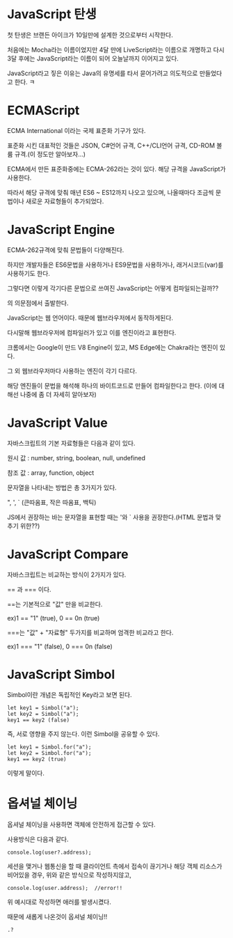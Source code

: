 <h1> JavaScript 탄생</h1>

첫 탄생은 브랜든 아이크가 10일만에 설계한 것으로부터 시작한다. 

처음에는 Mocha라는 이름이었지만 4달 만에 LiveScript라는 이름으로 개명하고 다시 3달 후에는 JavaScript라는 이름이 되어 오늘날까지 이어지고 있다. 

JavaScript라고 짛은 이유는 Java의 유명세를 타서 묻어가려고 의도적으로 만들었다고 한다. ㅋ

<h1> ECMAScript </h1>
ECMA International 이라는 국제 표준화 기구가 있다.

표준화 시킨 대표적인 것들은 JSON, C#언어 규격, C++/CLI언어 규격, CD-ROM 볼륨 규격.(이 정도만 알아보자...)

ECMA에서 만든 표준화중에는 ECMA-262라는 것이 있다. 해당 규격을 JavaScript가 사용한다.

따라서 해당 규격에 맞춰 매년 ES6 ~ ES12까지 나오고 있으며, 나올때마다 조금씩 문법이나 새로운 자료형들이 추가되었다.

<h1>JavaScript Engine</h1>
ECMA-262규격에 맞춰 문법들이 다양해진다.

하지만 개발자들은 ES6문법을 사용하거나 ES9문법을 사용하거나, 래거시코드(var)를 사용하기도 한다.

그렇다면 이렇게 각기다른 문법으로 쓰여진 JavaScript는 어떻게 컴파일되는걸까??

의 의문점에서 출발한다.

JavaScript는 웹 언어이다. 때문에 웹브라우저에서 동작하게된다.

다시말해 웹브라우저에 컴파일러가 있고 이를 엔진이라고 표현한다.

크롬에서는 Google이 만드 V8 Engine이 있고, MS Edge에는 Chakra라는 엔진이 있다.

그 외 웹브라우저마다 사용하는 엔진이 각기 다르다.

해당 엔진들이 문법을 해석해 하나의 바이트코드로 만들어 컴파일한다고 한다. (이에 대해선 나중에 좀 더 자세히 알아보자)

<h1>JavaScript Value</h1>
자바스크립트의 기본 자료형들은 다음과 같이 있다.

원시 값 : number, string, boolean, null, undefined

참조 값 : array, function, object

문자열을 나타내는 방법은 총 3가지가 있다. 

", ', \` (큰따옴표, 작은 따옴표, 백틱)

JS에서 권장하는 바는 문자열을 표현할 때는 '와 \` 사용을 권장한다.(HTML 문법과 맞추기 위한??)

<h1>JavaScript Compare</h1>
자바스크립트는 비교하는 방식이 2가지가 있다.

== 과 === 이다.

==는 기본적으로 "값" 만을 비교한다.

ex)1 == "1" (true), 0 == 0n (true)

===는 "값" + "자료형" 두가지를 비교하며 엄격한 비교라고 한다.

ex)1 === "1" (false), 0 === 0n (false)

<h1>JavaScript Simbol</h1>
Simbol이란 개념은 독립적인 Key라고 보면 된다.

```
let key1 = Simbol("a");
let key2 = Simbol("a");
key1 == key2 (false) 
```

즉, 서로 영향을 주지 않는다. 이런 Simbol을 공유할 수 있다.

```
let key1 = Simbol.for("a");
let key2 = Simbol.for("a");
key1 == key2 (true) 
```

이렇게 말이다.

<h1> 옵셔널 체이닝 </h1>
옵셔널 체이닝을 사용하면 객체에 안전하게 접근할 수 있다.

사용방식은 다음과 같다.

```
console.log(user?.address);
```

세션을 맺거나 웹통신을 할 때 클라이언트 측에서 접속이 끊기거나 해당 객체 리소스가 비어있을 경우,
위와 같은 방식으로 작성하지않고,

```
console.log(user.address);  //error!!
```

위 예시대로 작성하면 애러를 발생시켰다.

때문에 새롭게 나온것이 옵셔널 체이닝!!

<code>.?</code>
